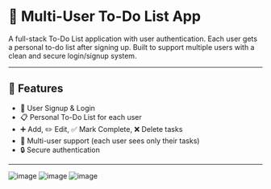 # 📝 Multi-User To-Do List App

A full-stack To-Do List application with user authentication. Each user gets a personal to-do list after signing up. Built to support multiple users with a clean and secure login/signup system.

---

## 🚀 Features

- 🔐 User Signup & Login
- 📋 Personal To-Do List for each user
- ➕ Add, ✏️ Edit, ✅ Mark Complete, ❌ Delete tasks
- 👥 Multi-user support (each user sees only their tasks)
- 🔒 Secure authentication

---

![image](https://github.com/user-attachments/assets/40c9e2cf-607b-4933-96e5-690bd667943c)
![image](https://github.com/user-attachments/assets/ef635773-9d11-4174-8d99-cab04a064ab6)
![image](https://github.com/user-attachments/assets/4c8ed987-e817-447e-9faf-da51a7cd1f3f)


